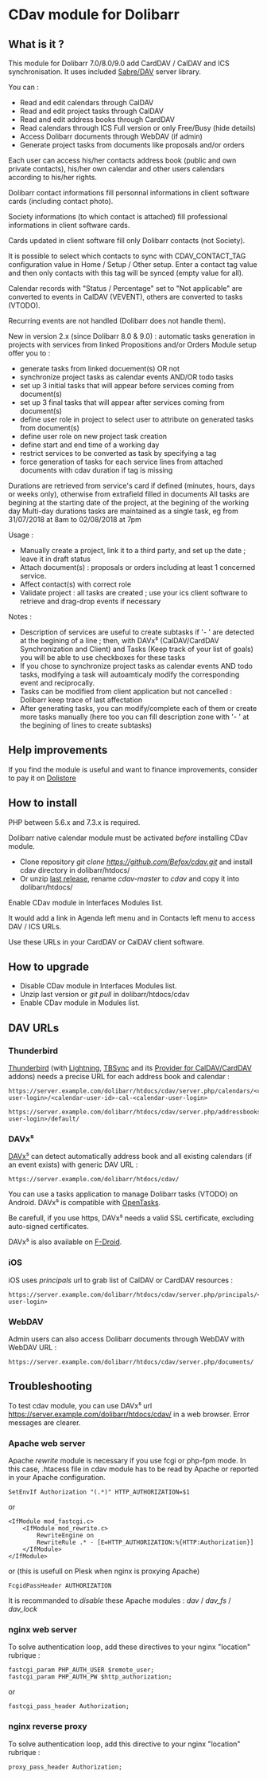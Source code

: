 # CDav module for Dolibarr

## What is it ?

This module for Dolibarr 7.0/8.0/9.0 add CardDAV / CalDAV and ICS synchronisation. It uses included [Sabre/DAV](http://sabre.io/dav/) server library.

You can :

 * Read and edit calendars through CalDAV
 * Read and edit project tasks through CalDAV
 * Read and edit address books through CardDAV
 * Read calendars through ICS Full version or only Free/Busy (hide details)
 * Access Dolibarr documents through WebDAV (if admin)
 * Generate project tasks from documents like proposals and/or orders

Each user can access his/her contacts address book (public and own private contacts), his/her own calendar and other users calendars according to his/her rights.

Dolibarr contact informations fill personnal informations in client software cards (including contact photo).

Society informations (to which contact is attached) fill professional informations in client software cards.

Cards updated in client software fill only Dolibarr contacts (not Society).

It is possible to select which contacts to sync with CDAV_CONTACT_TAG configuration value in Home / Setup / Other setup. Enter a contact tag value and then only contacts with this tag will be synced (empty value for all).

Calendar records with "Status / Percentage" set to "Not applicable" are converted to events in CalDAV (VEVENT), others are converted to tasks (VTODO).

Recurring events are not handled (Dolibarr does not handle them).

New in version 2.x (since Dolibarr 8.0 & 9.0) : automatic tasks generation in projects with services from linked Propositions and/or Orders 
Module setup offer you to :

 * generate tasks from linked docuement(s) OR not
 * synchronize project tasks as calendar events AND/OR todo tasks 
 * set up 3 initial tasks that will appear before services coming from document(s)
 * set up 3 final tasks that will appear after services coming from document(s)
 * define user role in project to select user to attribute on generated tasks from document(s)
 * define user role on new project task creation
 * define start and end time of a working day
 * restrict services to be converted as task by specifying a tag
 * force generation of tasks for each service lines from attached documents with cdav duration if tag is missing

Durations are retrieved from service's card if defined (minutes, hours, days or weeks only), otherwise from extrafield filled in documents
All tasks are begining at the starting date of the project, at the begining of the working day
Multi-day durations tasks are maintained as a single task, eg from 31/07/2018 at 8am to 02/08/2018 at 7pm
 
Usage :

 * Manually create a project, link it to a third party, and set up the date ; leave it in draft status
 * Attach document(s) : proposals or orders including at least 1 concerned service.
 * Affect contact(s) with correct role
 * Validate project : all tasks are created ; use your ics client software to retrieve and drag-drop events if necessary
 
Notes :

 * Description of services are useful to create subtasks if '- ' are detected at the begining of a line ; then, with DAVx⁵ (CalDAV/CardDAV Synchronization and Client) and Tasks (Keep track of your list of goals) you will be able to use checkboxes for these tasks
 * If you chose to synchronize project tasks as calendar events AND todo tasks, modifying a task will autoamticaly modify the corresponding event and reciprocally.
 * Tasks can be modified from client application but not cancelled : Dolibarr keep trace of last affectation
 * After generating tasks, you can modify/complete each of them or create more tasks manually (here too you can fill description zone with '- ' at the begining of lines to create subtasks)


## Help improvements

If you find the module is useful and want to finance improvements, consider to pay it on [Dolistore](https://www.dolistore.com/fr/modules/526-Synchronisation-CardDAV---CalDAV---ICS.html)

## How to install

PHP between 5.6.x and 7.3.x is required.

Dolibarr native calendar module must be activated *before* installing CDav module.

* Clone repository _git clone https://github.com/Befox/cdav.git_ and install cdav directory in dolibarr/htdocs/
* Or unzip [last release](https://github.com/Befox/cdav/archive/master.zip), rename _cdav-master_ to _cdav_ and copy it into dolibarr/htdocs/

Enable CDav module in Interfaces Modules list.

It would add a link in Agenda left menu and in Contacts left menu to access DAV / ICS URLs.

Use these URLs in your CardDAV or CalDAV client software.

## How to upgrade

* Disable CDav module in Interfaces Modules list.
* Unzip last version or _git pull_ in dolibarr/htdocs/cdav
* Enable CDav module in Modules list.


## DAV URLs

### Thunderbird

[Thunderbird](https://www.thunderbird.net) (with [Lightning](https://addons.mozilla.org/thunderbird/addon/lightning/), [TBSync](https://addons.thunderbird.net/thunderbird/addon/tbsync/) and its [Provider for CalDAV/CardDAV](https://addons.thunderbird.net/thunderbird/addon/dav-4-tbsync/) addons) needs a precise URL for each address book and calendar :

    https://server.example.com/dolibarr/htdocs/cdav/server.php/calendars/<connected-user-login>/<calendar-user-id>-cal-<calendar-user-login>

    https://server.example.com/dolibarr/htdocs/cdav/server.php/addressbooks/<connected-user-login>/default/

### DAVx⁵

[DAVx⁵](https://www.davx5.com/) can detect automatically address book and all existing calendars (if an event exists) with generic DAV URL :

    https://server.example.com/dolibarr/htdocs/cdav/

You can use a tasks application to manage Dolibarr tasks (VTODO) on Android. DAVx⁵ is compatible with [OpenTasks](https://github.com/dmfs/opentasks).

Be carefull, if you use https, DAVx⁵ needs a valid SSL certificate, excluding auto-signed certificates.

DAVx⁵ is also available on [F-Droid](https://f-droid.org/packages/at.bitfire.davdroid/).

### iOS

iOS uses _principals_ url to grab list of CalDAV or CardDAV resources :

    https://server.example.com/dolibarr/htdocs/cdav/server.php/principals/<connected-user-login>

### WebDAV

Admin users can also access Dolibarr documents through WebDAV with WebDAV URL :

    https://server.example.com/dolibarr/htdocs/cdav/server.php/documents/

## Troubleshooting

To test cdav module, you can use DAVx⁵ url https://server.example.com/dolibarr/htdocs/cdav/ in a web browser. Error messages are clearer.

### Apache web server

Apache *rewrite* module is necessary if you use fcgi or php-fpm mode. In this case, .htacess file in cdav module has to be read by Apache or reported in your Apache configuration.

    SetEnvIf Authorization "(.*)" HTTP_AUTHORIZATION=$1

or

    <IfModule mod_fastcgi.c>
    	<IfModule mod_rewrite.c>
    		RewriteEngine on
    		RewriteRule .* - [E=HTTP_AUTHORIZATION:%{HTTP:Authorization}]
    	</IfModule>
    </IfModule>

or (this is usefull on Plesk when nginx is proxying Apache)

    FcgidPassHeader AUTHORIZATION

It is recommanded to *disable* these Apache modules : *dav* / *dav_fs* / *dav_lock*

### nginx web server

To solve authentication loop, add these directives to your nginx "location" rubrique : 

    fastcgi_param PHP_AUTH_USER $remote_user;
    fastcgi_param PHP_AUTH_PW $http_authorization;

or

    fastcgi_pass_header Authorization;

### nginx reverse proxy

To solve authentication loop, add this directive to your nginx "location" rubrique :

    proxy_pass_header Authorization;


